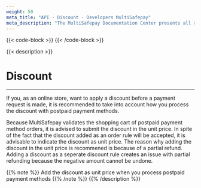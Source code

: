 ```yaml
---
weight: 50
meta_title: "API - Discount - Developers MultiSafepay"
meta_description: "The MultiSafepay Documentation Center presents all relevant information about our Plugins and API. You can also find support pages for Payment Methods, Tools and General Questions as well as the contact details of our Support and Integration Teams."
---
```

{{< code-block >}}
{{< /code-block >}}

{{< description >}}
# Discount
<hr class="separator">
If you, as an online store, want to apply a discount before a payment request is made, it is recommended to take into account how you process the discount with postpaid payment methods. 

Because MultiSafepay validates the shopping cart of postpaid payment method orders, it is advised to submit the discount in the unit price. In spite of the fact that the discount added as an order rule will be accepted, it is advisable to indicate the discount as unit price. The reason why adding the discount in the unit price is recommened is because of a partial refund. Adding a discount as a seperate discount rule creates an issue with partial refunding because the negative amount cannot be undone. 

{{% note %}} Add the discount as unit price when you process postpaid payment methods {{% /note %}}
{{% /description %}}